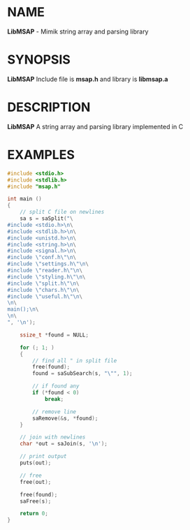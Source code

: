 # NAME

**LibMSAP** - Mimik string array and parsing library

# SYNOPSIS

**LibMSAP** Include file is **msap.h** and library is **libmsap.a**

# DESCRIPTION

**LibMSAP** A string array and parsing library implemented in C

# EXAMPLES

```C
#include <stdio.h>
#include <stdlib.h>
#include "msap.h"

int main ()
{
	// split C file on newlines
	sa s = saSplit("\
#include <stdio.h>\n\
#include <stdlib.h>\n\
#include <unistd.h>\n\
#include <string.h>\n\
#include <signal.h>\n\
#include \"conf.h\"\n\
#include \"settings.h\"\n\
#include \"reader.h\"\n\
#include \"styling.h\"\n\
#include \"split.h\"\n\
#include \"chars.h\"\n\
#include \"useful.h\"\n\
\n\
main();\n\
\n\
", '\n');

	ssize_t *found = NULL;

	for (; 1; )
	{
		// find all " in split file
		free(found);
		found = saSubSearch(s, "\"", 1);

		// if found any
		if (*found < 0)
			break;

		// remove line
		saRemove(&s, *found);
	}

	// join with newlines
	char *out = saJoin(s, '\n');

	// print output
	puts(out);

	// free
	free(out);

	free(found);
	saFree(s);

	return 0;
}

```
